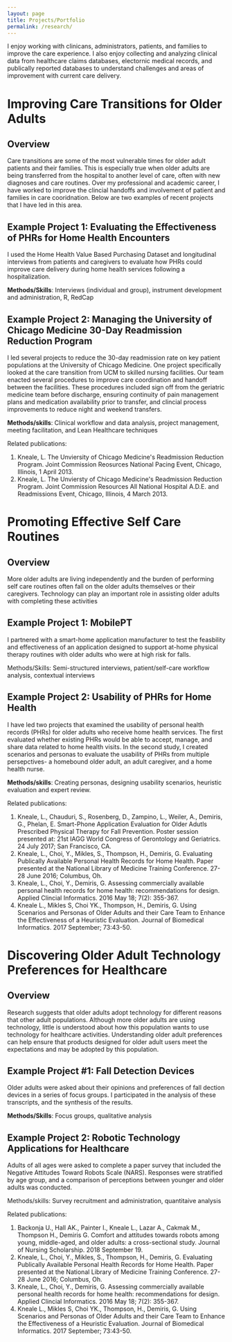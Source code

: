 ```yaml
---
layout: page
title: Projects/Portfolio
permalink: /research/
---
```

I enjoy working with clinicans, administrators, patients, and families to improve the care experience. I also enjoy collecting and analyzing clinical data from healthcare claims databases, electornic medical records, and publically reported databases to understand challenges and areas of improvement with current care delivery.
  
# Improving Care Transitions for Older Adults
## Overview
Care transitions are some of the most vulnerable times for older adult patients and their families. This is especially true when older adults are being transferred from the hospital to another level of care, often with new diagnoses and care routines. Over my professional and academic career, I have worked to improve the clincial handoffs and involvement of patient and families in care cooridnation. Below are two examples of recent projects that I have led in this area.

## Example Project 1: Evaluating the Effectiveness	of PHRs for Home Health Encounters
I used the Home Health Value Based Purchasing Dataset and longitudinal interviews from patients and caregivers to evaluate how PHRs could improve care delivery during home health services following a hospitalization. 

**Methods/Skills**: Interviews (individual and group), instrument development and administration, R, RedCap

## Example Project 2: Managing the University of Chicago Medicine 30-Day Readmission Reduction Program
I led several projects to reduce the 30-day readmission rate on key patient populations at the University of Chicago Medicine. One project specifically looked at the care transition from UCM to skilled nursing facilities. Our team enacted several procedures to improve care coordination and handoff between the facilities. These procedures included sign off from the geriatric medicine team before discharge, ensuring continuity of pain management plans and medication availability prior to transfer, and clincial process improvements to reduce night and weekend transfers. 

**Methods/skills**: Clinical workflow and data analysis, project management, meeting facilitation, and Lean Healthcare techniques

Related publications:

  1. Kneale, L. The Unviersity of Chicago Medicine's Readmission Reduction Program. Joint Commission Reosurces National Pacing Event, Chicago, Illinois, 1 April 2013.
  2. Kneale, L. The Unviersty of Chicago Medicine's Readmission Reduction Program. Joint Commission Resources All National Hospital A.D.E. and Readmissions Event, Chicago, Illinois, 4 March 2013.

# Promoting Effective Self Care Routines
## Overview
More older adults are living independently and the burden of performing self care routines often fall on the older adults themselves or their caregivers. Technology can play an important role in assisting older adults with completing these activities

## Example Project 1: MobilePT
I partnered with a smart-home application manufacturer to test the feasbility and effectiveness of an application designed to support at-home physical therapy routines with older adults who were at high risk for falls. 

Methods/Skills: Semi-structured interviews, patient/self-care workflow analysis, contextual interviews

## Example Project 2: Usability of PHRs for Home Health
I have led two projects that examined the usability of personal health records (PHRs) for older adults who receive home health services. The first evaluated whether existing PHRs would be able to accept, manage, and share data related to home health visits. In the second study, I created scenarios and personas to evaluate the usability of PHRs from multiple persepctives- a homebound older adult, an adult caregiver, and a home health nurse.  

**Methods/skills**: Creating personas, designing usability scenarios, heuristic evaluation and expert review.

Related publications:

  1. Kneale, L., Chauduri, S., Rosenberg, D., Zampino, L., Weiler, A., Demiris, G., Phelan, E. Smart-Phone Application Evaluation for Older Adutls Prescribed Physical Therapy for Fall Prevention. Poster session presented at: 21st IAGG World Congress of Gerontology and Geriatrics. 24 July 2017; San Francisco, CA.
  2. Kneale, L., Choi, Y., Mikles, S., Thompson, H., Demiris, G. Evaluating Publically Available Personal Health Records for Home Health. Paper presented at the National Library of Medicine Training Conference. 27-28 June 2016; Columbus, Oh.
  3. Kneale, L., Choi, Y., Demiris, G. Assessing commercially available personal health records for home health: recommendations for design. Applied Clincial Informatics. 2016 May 18; 7(2): 355-367.
  4. Kneale L., Mikles S, Choi YK., Thompson, H., Demiris, G. Using Scenarios and Personas of Older Adults and their Care Team to Enhance the Effectiveness of a Heuristic Evaluation. Journal of Biomedical Informatics. 2017 September; 73:43-50.

# Discovering Older Adult Technology Preferences for Healthcare
## Overview
Research suggests that older adults adopt technology for different reasons that other adult populations. Although more older adults are using technology, little is understood about how this population wants to use technology for healthcare activities. Understanding older adult preferences can help ensure that products designed for older adult users meet the expectations and may be adopted by this population.

## Example Project #1: Fall Detection Devices
Older adults were asked about their opinions and preferences of fall dection devices in a series of focus groups. I participated in the analysis of these transcripts, and the synthesis of the results.

**Methods/Skills**: Focus groups, qualitative analysis

## Example Project 2: Robotic Technology Applications for Healthcare
Adults of all ages were asked to complete a paper survey that included the Negative Attitudes Toward Robots Scale (NARS). Responses were stratified by age group, and a comparison of perceptions between younger and older adults was conducted. 

Methods/skills: Survey recruitment and administration, quantitaive analysis

Related publications:

  1. Backonja U., Hall AK., Painter I., Kneale L., Lazar A., Cakmak M., Thompson H., Demiris G. Comfort and attitudes towards robots among young, middle-aged, and older adults: a cross-sectional study. Journal of Nursing Scholarship. 2018 September 19.
  2. Kneale, L., Choi, Y., Mikles, S., Thompson, H., Demiris, G. Evaluating Publically Available Personal Health Records for Home Health. Paper presented at the National Library of Medicine Training Conference. 27-28 June 2016; Columbus, Oh.
  3. Kneale, L., Choi, Y., Demiris, G. Assessing commercially available personal health records for home health: recommendations for design. Applied Clincial Informatics. 2016 May 18; 7(2): 355-367.
  4. Kneale L., Mikles S, Choi YK., Thompson, H., Demiris, G. Using Scenarios and Personas of Older Adults and their Care Team to Enhance the Effectiveness of a Heuristic Evaluation. Journal of Biomedical Informatics. 2017 September; 73:43-50.
